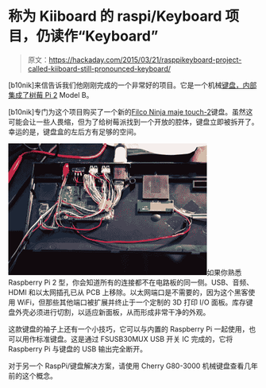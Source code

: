 # 称为 Kiiboard 的 raspi/Keyboard 项目，仍读作“Keyboard”

> 原文：<https://hackaday.com/2015/03/21/rasppikeyboard-project-called-kiiboard-still-pronounced-keyboard/>

[b10nik]来信告诉我们他刚刚完成的一个非常好的项目。它是一个机械[键盘，内部集成了树莓 Pi 2](http://sneek.co/blog/project-kiiboard/) Model B。

[b10nik]专门为这个项目购买了一个新的[Filco Ninja maje touch-2](http://www.keyboardco.com/keyboard/swedish-finnish-filco-ninja-majestouch-2-tenkeyless-nkr-tactile-action-keyboard.asp)键盘。虽然这可能会让一些人畏缩，但为了给树莓派找到一个开放的腔体，键盘立即被拆开了。幸运的是，键盘盒的左后方有足够的空间。

![RaspPi2 Keyboard inside](img/95ce1921e6cc7cce4da30da531d13888.png)如果你熟悉 Raspberry Pi 2 型，你会知道所有的连接都不在电路板的同一侧。USB、音频、HDMI 和以太网插孔已从 PCB 上移除。以太网端口是不需要的，因为这个黑客使用 WiFi，但那些其他端口被扩展并终止于一个定制的 3D 打印 I/O 面板。库存键盘外壳必须进行切割，以适应新面板，从而形成非常干净的外观。

这款键盘的袖子上还有一个小技巧，它可以与内置的 Raspberry Pi 一起使用，也可以用作标准键盘。这是通过 FSUSB30MUX USB 开关 IC 完成的，它将 Raspberry Pi 与键盘的 USB 输出完全断开。

对于另一个 RaspPi/键盘解决方案，请使用 Cherry G80-3000 机械键盘查看几年前的这个概念。